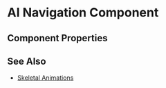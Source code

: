 # AI Navigation Component

<!-- PAGE IS TODO -->

## Component Properties

## See Also

* [Skeletal Animations](../../animation/skeletal-animation/skeletal-animation-overview.md)


